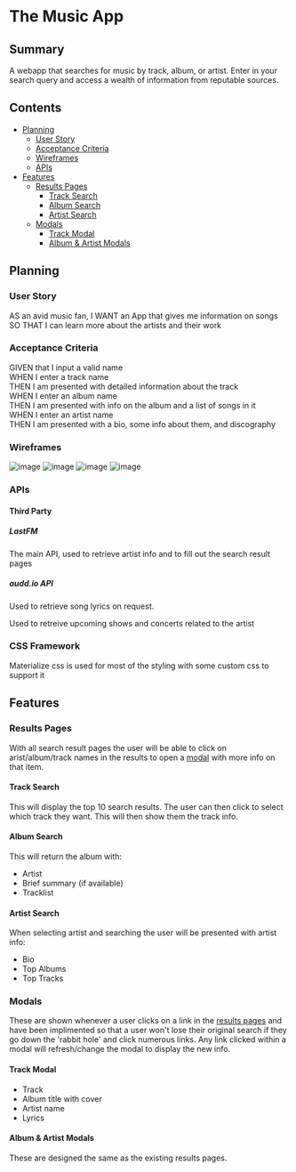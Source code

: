 # The Music App

## Summary

A webapp that searches for music by track, album, or artist. Enter in your search query and access a wealth of information from reputable sources.

## Contents

- [Planning](#planning)
  - [User Story](#user-story)
  - [Acceptance Criteria](#acceptance-criteria)
  - [Wireframes](#wireframes)
  - [APIs](#apis)
- [Features](#features)
  - [Results Pages](#results-pages)
    - [Track Search](#track-search)
    - [Album Search](#album-search)
    - [Artist Search](#arist-search)
  - [Modals](#modals)
    - [Track Modal](#track-modal)
    - [Album & Artist Modals](#album-artists-modal)

## Planning

### User Story

AS an avid music fan,
I WANT an App that gives me information on songs
SO THAT I can learn more about the artists and their work

### Acceptance Criteria

GIVEN that I input a valid name  
WHEN I enter a track name  
THEN I am presented with detailed information about the track  
WHEN I enter an album name  
THEN I am presented with info on the album and a list of songs in it  
WHEN I enter an artist name  
THEN I am presented with a bio, some info about them, and discography

### Wireframes

![image](https://user-images.githubusercontent.com/59972622/80771729-3c14e880-8b4c-11ea-936d-c620bbad988c.png)
![image](https://user-images.githubusercontent.com/59972622/80771761-5a7ae400-8b4c-11ea-8554-7d0bb3b74e73.png)
![image](https://user-images.githubusercontent.com/59972622/80771774-5f3f9800-8b4c-11ea-9281-97c70ca5f2e5.png)
![image](https://user-images.githubusercontent.com/59972622/80771775-61095b80-8b4c-11ea-970f-dbd6875e8b3c.png)

### APIs

#### Third Party

##### LastFM

The main API, used to retrieve artist info and to fill out the search result pages

##### audd.io API

Used to retrieve song lyrics on request.

Used to retreive upcoming shows and concerts related to the artist

### CSS Framework

Materialize css is used for most of the styling with some custom css to support it

## Features

### Results Pages

With all search result pages the user will be able to click on arist/album/track names in the results to open a [modal](#modals) with more info on that item.

#### Track Search

This will display the top 10 search results. The user can then click to select which track they want. This will then show them the track info.

#### Album Search

This will return the album with:

- Artist
- Brief summary (if available)
- Tracklist

#### Artist Search

When selecting artist and searching the user will be presented with artist info:

- Bio
- Top Albums
- Top Tracks

### Modals

These are shown whenever a user clicks on a link in the [results pages](#results-pages) and have been implimented so that a user won't lose their original search if they go down the 'rabbit hole' and click numerous links. Any link clicked within a modal will refresh/change the modal to display the new info.

#### Track Modal

- Track
- Album title with cover
- Artist name
- Lyrics

#### Album & Artist Modals

These are designed the same as the existing results pages.